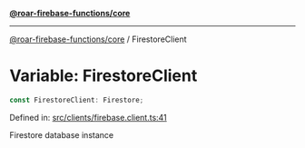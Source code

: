 [**@roar-firebase-functions/core**](../README.md)

---

[@roar-firebase-functions/core](../README.md) / FirestoreClient

# Variable: FirestoreClient

```ts
const FirestoreClient: Firestore;
```

Defined in: [src/clients/firebase.client.ts:41](src/src/clients/firebase.client.ts#41)

Firestore database instance
